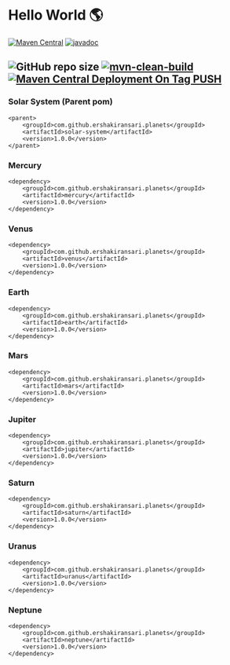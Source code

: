 # Hello World 🌎

[![Maven Central](https://maven-badges.herokuapp.com/maven-central/com.github.ershakiransari/planets/badge.svg)](https://maven-badges.herokuapp.com/maven-central/com.github.ershakiransari/planets)
[![javadoc](https://javadoc.io/badge2/com.github.ershakiransari/hello-java/javadoc.svg)](https://javadoc.io/doc/com.github.ershakiransari/hello-java)

![GitHub repo size](https://img.shields.io/github/repo-size/ershakiransari/planets?color=g&label=Repo%20Size&logo=github)
[![mvn-clean-build](https://github.com/ErShakirAnsari/planets/actions/workflows/mvn-clean-build.yml/badge.svg)](https://github.com/ErShakirAnsari/planets/actions/workflows/mvn-clean-build.yml)
[![Maven Central Deployment On Tag PUSH](https://github.com/ErShakirAnsari/planets/actions/workflows/publish-to-maven-central-with-tag.yml/badge.svg)](https://github.com/ErShakirAnsari/planets/actions/workflows/publish-to-maven-central-with-tag.yml)
---

### Solar System (Parent pom)

```
<parent>
    <groupId>com.github.ershakiransari.planets</groupId>
    <artifactId>solar-system</artifactId>
    <version>1.0.0</version>
</parent>
```

### Mercury

```
<dependency>
    <groupId>com.github.ershakiransari.planets</groupId>
    <artifactId>mercury</artifactId>
    <version>1.0.0</version>
</dependency>
```

### Venus

```
<dependency>
    <groupId>com.github.ershakiransari.planets</groupId>
    <artifactId>venus</artifactId>
    <version>1.0.0</version>
</dependency>
```

### Earth

```
<dependency>
    <groupId>com.github.ershakiransari.planets</groupId>
    <artifactId>earth</artifactId>
    <version>1.0.0</version>
</dependency>
```

### Mars

```
<dependency>
    <groupId>com.github.ershakiransari.planets</groupId>
    <artifactId>mars</artifactId>
    <version>1.0.0</version>
</dependency>
```

### Jupiter

```
<dependency>
    <groupId>com.github.ershakiransari.planets</groupId>
    <artifactId>jupiter</artifactId>
    <version>1.0.0</version>
</dependency>
```

### Saturn

```
<dependency>
    <groupId>com.github.ershakiransari.planets</groupId>
    <artifactId>saturn</artifactId>
    <version>1.0.0</version>
</dependency>
```

### Uranus

```
<dependency>
    <groupId>com.github.ershakiransari.planets</groupId>
    <artifactId>uranus</artifactId>
    <version>1.0.0</version>
</dependency>
```

### Neptune

```
<dependency>
    <groupId>com.github.ershakiransari.planets</groupId>
    <artifactId>neptune</artifactId>
    <version>1.0.0</version>
</dependency>
```